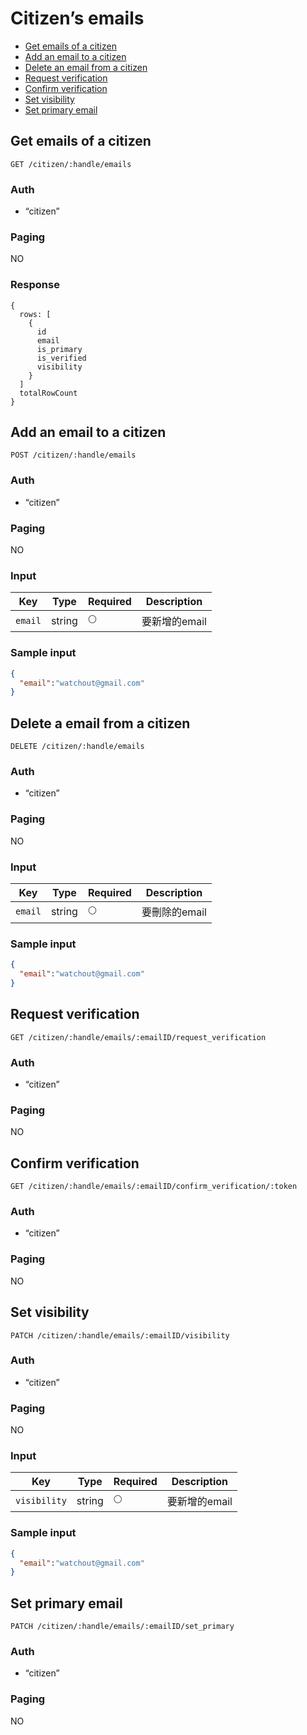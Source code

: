 # Citizen’s emails

- [Get emails of a citizen](#get-citizens-emails)
- [Add an email to a citizen](#add-an-email-to-a-citizen)
- [Delete an email from a citizen](#delete-an-email-from-a-citizen)
- [Request verification](#request-verification)
- [Confirm verification](#confirm-verification)
- [Set visibility](#set-visibility)
- [Set primary email](#set-primary-email)

## Get emails of a citizen
```
GET /citizen/:handle/emails
```

### Auth
- “citizen”

### Paging
NO

### Response
```
{
  rows: [
    {
      id
      email
      is_primary
      is_verified
      visibility
    }
  ]
  totalRowCount
}
```

## Add an email to a citizen
```
POST /citizen/:handle/emails
```

### Auth
- “citizen”

### Paging
NO

### Input

| Key | Type | Required | Description |
| --- | --- | --- | --- |
| `email` | string | 🌕 | 要新增的email |

### Sample input
```json
{
  "email":"watchout@gmail.com"
}
```

## Delete a email from a citizen

```
DELETE /citizen/:handle/emails
```

### Auth
- “citizen”

### Paging
NO

### Input

| Key | Type | Required | Description |
| --- | --- | --- | --- |
| `email` | string | 🌕 | 要刪除的email |

### Sample input
```json
{
  "email":"watchout@gmail.com"
}
```

## Request verification
```
GET /citizen/:handle/emails/:emailID/request_verification
```

### Auth
- “citizen”

### Paging
NO

## Confirm verification
```
GET /citizen/:handle/emails/:emailID/confirm_verification/:token
```

### Auth
- “citizen”

### Paging
NO

## Set visibility
```
PATCH /citizen/:handle/emails/:emailID/visibility
```

### Auth
- “citizen”

### Paging
NO

### Input

| Key | Type | Required | Description |
| --- | --- | --- | --- |
| `visibility` | string | 🌕 | 要新增的email |

### Sample input
```json
{
  "email":"watchout@gmail.com"
}
```

## Set primary email
```
PATCH /citizen/:handle/emails/:emailID/set_primary
```

### Auth
- “citizen”

### Paging
NO
